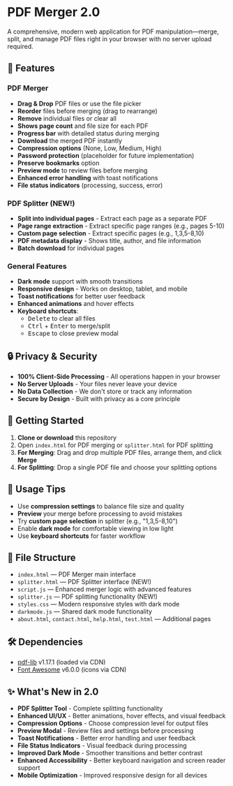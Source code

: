 # PDF Merger 2.0

A comprehensive, modern web application for PDF manipulation—merge, split, and manage PDF files right in your browser with no server upload required.

## 🚀 Features

### PDF Merger
- **Drag & Drop** PDF files or use the file picker
- **Reorder** files before merging (drag to rearrange)
- **Remove** individual files or clear all
- **Shows page count** and file size for each PDF
- **Progress bar** with detailed status during merging
- **Download** the merged PDF instantly
- **Compression options** (None, Low, Medium, High)
- **Password protection** (placeholder for future implementation)
- **Preserve bookmarks** option
- **Preview mode** to review files before merging
- **Enhanced error handling** with toast notifications
- **File status indicators** (processing, success, error)

### PDF Splitter (NEW!)
- **Split into individual pages** - Extract each page as a separate PDF
- **Page range extraction** - Extract specific page ranges (e.g., pages 5-10)
- **Custom page selection** - Extract specific pages (e.g., 1,3,5-8,10)
- **PDF metadata display** - Shows title, author, and file information
- **Batch download** for individual pages

### General Features
- **Dark mode** support with smooth transitions
- **Responsive design** - Works on desktop, tablet, and mobile
- **Toast notifications** for better user feedback
- **Enhanced animations** and hover effects
- **Keyboard shortcuts**:
  - <kbd>Delete</kbd> to clear all files
  - <kbd>Ctrl</kbd> + <kbd>Enter</kbd> to merge/split
  - <kbd>Escape</kbd> to close preview modal
 
## 🔒 Privacy & Security

- **100% Client-Side Processing** - All operations happen in your browser
- **No Server Uploads** - Your files never leave your device
- **No Data Collection** - We don't store or track any information
- **Secure by Design** - Built with privacy as a core principle

## 🚀 Getting Started

1. **Clone or download** this repository
2. Open `index.html` for PDF merging or `splitter.html` for PDF splitting
3. **For Merging**: Drag and drop multiple PDF files, arrange them, and click **Merge**
4. **For Splitting**: Drop a single PDF file and choose your splitting options

## 🎯 Usage Tips

- Use **compression settings** to balance file size and quality
- **Preview** your merge before processing to avoid mistakes
- Try **custom page selection** in splitter (e.g., "1,3,5-8,10")
- Enable **dark mode** for comfortable viewing in low light
- Use **keyboard shortcuts** for faster workflow

## 📁 File Structure

- `index.html` — PDF Merger main interface
- `splitter.html` — PDF Splitter interface (NEW!)
- `script.js` — Enhanced merger logic with advanced features
- `splitter.js` — PDF splitting functionality (NEW!)
- `styles.css` — Modern responsive styles with dark mode
- `darkmode.js` — Shared dark mode functionality
- `about.html`, `contact.html`, `help.html`, `test.html` — Additional pages

## 🛠️ Dependencies

- [pdf-lib](https://pdf-lib.js.org/) v1.17.1 (loaded via CDN)
- [Font Awesome](https://fontawesome.com/) v6.0.0 (icons via CDN)

## ✨ What's New in 2.0

- **PDF Splitter Tool** - Complete splitting functionality
- **Enhanced UI/UX** - Better animations, hover effects, and visual feedback
- **Compression Options** - Choose compression level for output files
- **Preview Modal** - Review files and settings before processing
- **Toast Notifications** - Better error handling and user feedback
- **File Status Indicators** - Visual feedback during processing
- **Improved Dark Mode** - Smoother transitions and better contrast
- **Enhanced Accessibility** - Better keyboard navigation and screen reader support
- **Mobile Optimization** - Improved responsive design for all devices



